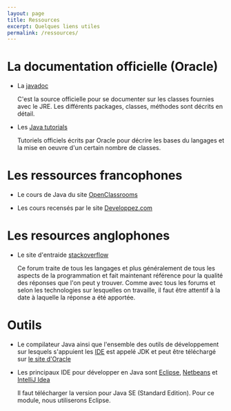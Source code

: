 ```yaml
---
layout: page
title: Ressources
excerpt: Quelques liens utiles
permalink: /ressources/
---
```


# La documentation officielle (Oracle)

* La [javadoc](https://docs.oracle.com/javase/7/docs/api/)

    C'est la source officielle pour se documenter sur les classes fournies avec le JRE. Les différents packages, classes, méthodes sont décrits en détail.
   
* Les [Java tutorials](https://docs.oracle.com/javase/tutorial/)

    Tutoriels officiels écrits par Oracle pour décrire les bases du langages et la mise en oeuvre d'un certain nombre de classes.

# Les ressources francophones

* Le cours de Java du site [OpenClassrooms](http://openclassrooms.com/courses/apprenez-a-programmer-en-java)

* Les cours recensés par le site [Developpez.com](http://java.developpez.com/cours/)


# Les resources anglophones

* Le site d'entraide [stackoverflow](http://stackoverflow.com)

    Ce forum traite de tous les langages et plus généralement de tous les aspects de la programmation et fait maintenant référence pour la qualité des réponses que l'on peut y trouver. Comme avec tous les forums et selon les technologies sur lesquelles on travaille, il faut être attentif à la date à laquelle la réponse a été apportée.
    

# Outils

* Le compilateur Java ainsi que l'ensemble des outils de développement sur lesquels s'appuient les [IDE](http://fr.wikipedia.org/wiki/Environnement_de_développement) est appelé JDK et peut être téléchargé sur [le site d'Oracle](http://www.oracle.com/technetwork/java/javase/downloads/index.html)

* Les principaux IDE pour développer en Java sont [Eclipse](https://eclipse.org/downloads/), [Netbeans](https://netbeans.org) et [IntelliJ Idea](https://www.jetbrains.com/idea/)

    Il faut télécharger la version pour Java SE (Standard Edition). Pour ce module, nous utiliserons Eclipse.

